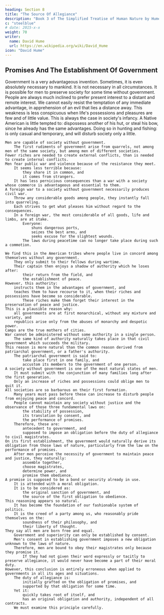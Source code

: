 ```yaml
---
heading: Section 8
title: "The Source Of Allegiance"
description: "Book 3 of The Simplified Treatise of Human Nature by Hume"
c: "steelblue"
# date: 2015-x-x
weight: 70
writer:
  name: David Hume
  url: https://en.wikipedia.org/wiki/David_Hume
icon: "David Hume"
---
```




## Promises And The Establishment Of Government

Government is a very advantageous invention.
        Sometimes, it is even absolutely necessary to mankind.
        It is not necessary in all circumstances.
            It is possible for men to preserve society for some time without government.
    People are always much inclined to prefer present interest to a distant and remote interest.
        We cannot easily resist the temptation of any immediate advantage, in apprehension of an evil that lies a distance away.
        This weakness is less conspicuous when life's possessions and pleasures are few and of little value.
            This is always the case in society's infancy.
            A Native American is little tempted to:
                dispossess another of his hut, or
                steal his bow, since he already has the same advantages.
            Doing so in hunting and fishing:
                is only casual and temporary, and
                will disturb society only a little.

    Men are capable of society without government.
        The first rudiments of government arise from quarrels, not among men of the same society, but among men of different societies.
    Fewer riches are needed to create external conflicts, than is needed to create internal conflicts.
    Men fear public war and violence because of the resistance they meet.
        It seems less terrible because:
            they share it in common, and
            it comes from strangers.
        It has less pernicious consequences than a war with a society whose commerce is advantageous and essential to them.
    A foreign war to a society without government necessarily produces civil war.
        Throw any considerable goods among people, they instantly fall into quarreling.
        Each strives to get what pleases him without regard to the consequences.
        In a foreign war, the most considerable of all goods, life and limbs, are at stake.
            Everyone:
                shuns dangerous ports,
                seizes the best arms, and
                seeks excuse for the slightest wounds.
            The laws during peacetime can no longer take place during such a commotion.

    We find this in the American tribes where people live in concord among themselves without any government.
        They only submit to their fellows during wartime.
        Their captain then enjoys a shadow of authority which he loses after:
            their return from the field, and
            the establishment of peace.
    However, this authority:
        instructs them in the advantages of government, and
        teaches them to have recourse to it, when their riches and possessions have become so considerable.
            These riches make them forget their interest in the preservation of peace and justice.
    This is a plausible reason why:
        all governments are at first monarchical, without any mixture and variety, and
        republics arise only from the abuses of monarchy and despotic power.
    Camps are the true mothers of cities.
    War cannot be administered without some authority in a single person.
        The same kind of authority naturally takes place in that civil government which succeeds the military.
    This reason is more natural than the common reason derived from patriarchal government, or a father's authority.
        The patriarchal government is said to:
            take place first in one family, and
            accustom its members to the government of one person.
    A society without government is one of the most natural states of men.
        It must submit with the conjunction of many families long after the first generation.
        Only an increase of riches and possessions could oblige men to quit it.
    All societies are so barbarous on their first formation.
        Many years must pass before these can increase to disturb people from enjoying peace and concord.
        People cannot maintain any society without justice and the observance of those three fundamental laws on:
            the stability of possession,
            its translation by consent, and
            the performance of promises.
        Therefore, these are:
            antecedent to government, and
            supposed to impose an obligation before the duty of allegiance to civil magistrates.
    On its first establishment, the government would naturally derive its obligation from those laws of nature, particularly from the law on the performance of promises.
        After men perceive the necessity of government to maintain peace and justice, they naturally:
            assemble together,
            choose magistrates,
            determine power, and
            promise them obedience.
    A promise is supposed to be a bond or security already in use.
        It is attended with a moral obligation.
        It is to be considered as:
            the original sanction of government, and
            the source of the first obligation to obedience.
    This reasoning appears so natural.
        It has become the foundation of our fashionable system of politics.
        It is the creed of a party among us, who reasonably pride themselves on the:
            soundness of their philosophy, and
            their liberty of thought.
    They say all men are born free and equal.
        Government and superiority can only be established by consent.
        Men's consent in establishing government imposes a new obligation unknown to the laws of nature.
        Therefore, men are bound to obey their magistrates only because they promise it.
            If they had not given their word expressly or tacitly to preserve allegiance, it would never have become a part of their moral duty.
    However, this conclusion is entirely erroneous when applied to governments in all its ages and situations.
        The duty of allegiance is:
            initially grafted on the obligation of promises, and
            supported by that obligation for some time.
        Yet it:
            quickly takes root of itself, and
            has an original obligation and authority, independent of all contracts.
        We must examine this principle carefully.



